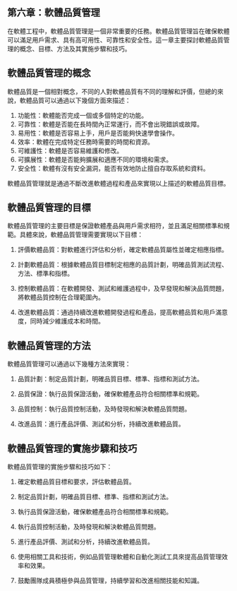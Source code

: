 ## 第六章：軟體品質管理

在軟體工程中，軟體品質管理是一個非常重要的任務。軟體品質管理旨在確保軟體可以滿足用戶需求、具有高可用性、可靠性和安全性。這一章主要探討軟體品質管理的概念、目標、方法及其實施步驟和技巧。

## 軟體品質管理的概念

軟體品質是一個相對概念，不同的人對軟體品質有不同的理解和評價，但總的來說，軟體品質可以通過以下幾個方面來描述：

1. 功能性：軟體能否完成一個或多個特定的功能。
2. 可靠性：軟體是否能在長時間內正常運行，而不會出現錯誤或故障。
3. 易用性：軟體是否容易上手，用戶是否能夠快速學會操作。
4. 效率：軟體在完成特定任務時需要的時間和資源。
5. 可維護性：軟體是否容易維護和修改。
6. 可擴展性：軟體是否能夠擴展和適應不同的環境和需求。
7. 安全性：軟體有沒有安全漏洞，能否有效地防止擅自存取系統和資料。

軟體品質管理就是通過不斷改進軟體過程和產品來實現以上描述的軟體品質目標。

## 軟體品質管理的目標

軟體品質管理的主要目標是保證軟體產品與用戶需求相符，並且滿足相關標準和規範。具體來說，軟體品質管理需要實現以下目標：

1. 評價軟體品質：對軟體進行評估和分析，確定軟體品質屬性並確定相應指標。

2. 計劃軟體品質：根據軟體品質目標制定相應的品質計劃，明確品質測試流程、方法、標準和指標。

3. 控制軟體品質：在軟體開發、測試和維護過程中，及早發現和解決品質問題，將軟體品質控制在合理範圍內。

4. 改進軟體品質：通過持續改進軟體開發過程和產品，提高軟體品質和用戶滿意度，同時減少維護成本和時間。

## 軟體品質管理的方法

軟體品質管理可以通過以下幾種方法來實現：

1. 品質計劃：制定品質計劃，明確品質目標、標準、指標和測試方法。

2. 品質保證：執行品質保證活動，確保軟體產品符合相關標準和規範。

3. 品質控制：執行品質控制活動，及時發現和解決軟體品質問題。

4. 改進品質：進行產品評價、測試和分析，持續改進軟體品質。

## 軟體品質管理的實施步驟和技巧

軟體品質管理的實施步驟和技巧如下：

1. 確定軟體品質目標和要求，評估軟體品質。

2. 制定品質計劃，明確品質目標、標準、指標和測試方法。

3. 執行品質保證活動，確保軟體產品符合相關標準和規範。

4. 執行品質控制活動，及時發現和解決軟體品質問題。

5. 進行產品評價、測試和分析，持續改進軟體品質。

6. 使用相關工具和技術，例如品質管理軟體和自動化測試工具來提高品質管理效率和效果。

7. 鼓勵團隊成員積極參與品質管理，持續學習和改進相關技能和知識。